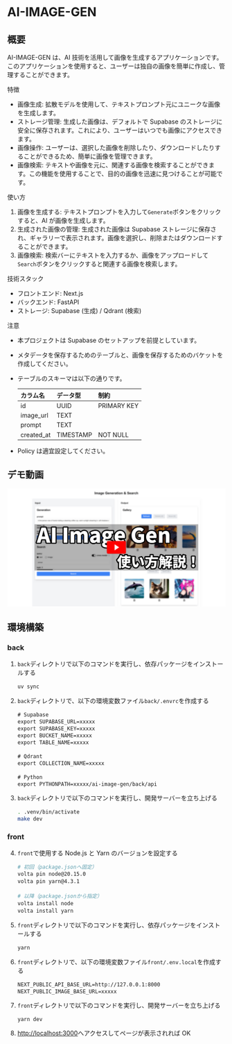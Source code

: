 # AI-IMAGE-GEN

## 概要

AI-IMAGE-GEN は、AI 技術を活用して画像を生成するアプリケーションです。このアプリケーションを使用すると、ユーザーは独自の画像を簡単に作成し、管理することができます。

特徴

- 画像生成: 拡散モデルを使用して、テキストプロンプト元にユニークな画像を生成します。
- ストレージ管理: 生成した画像は、デフォルトで Supabase のストレージに安全に保存されます。これにより、ユーザーはいつでも画像にアクセスできます。
- 画像操作: ユーザーは、選択した画像を削除したり、ダウンロードしたりすることができるため、簡単に画像を管理できます。
- 画像検索: テキストや画像を元に、関連する画像を検索することができます。この機能を使用することで、目的の画像を迅速に見つけることが可能です。

使い方

1. 画像を生成する: テキストプロンプトを入力して`Generate`ボタンをクリックすると、AI が画像を生成します。
2. 生成された画像の管理: 生成された画像は Supabase ストレージに保存され、ギャラリーで表示されます。画像を選択し、削除またはダウンロードすることができます。
3. 画像検索: 検索バーにテキストを入力するか、画像をアップロードして`Search`ボタンをクリックすると関連する画像を検索します。

技術スタック

- フロントエンド: Next.js
- バックエンド: FastAPI
- ストレージ: Supabase (生成) / Qdrant (検索)

注意

- 本プロジェクトは Supabase のセットアップを前提としています。
- メタデータを保存するためのテーブルと、画像を保存するためのバケットを作成してください。
- テーブルのスキーマは以下の通りです。

  | カラム名   | データ型  | 制約        |
  | ---------- | --------- | ----------- |
  | id         | UUID      | PRIMARY KEY |
  | image_url  | TEXT      |             |
  | prompt     | TEXT      |             |
  | created_at | TIMESTAMP | NOT NULL    |

- Policy は適宜設定してください。

## デモ動画

[![AI-IMAGE-GENのデモ動画](/images/demo.png)](https://youtu.be/IftQtP6GB_0?si=sqLdV4Bi79JZAVY0)

## 環境構築

### back

1. `back`ディレクトリで以下のコマンドを実行し、依存パッケージをインストールする

   ```bash
   uv sync
   ```

2. `back`ディレクトリで、以下の環境変数ファイル`back/.envrc`を作成する

   ```
   # Supabase
   export SUPABASE_URL=xxxxx
   export SUPABASE_KEY=xxxxx
   export BUCKET_NAME=xxxxx
   export TABLE_NAME=xxxxx

   # Qdrant
   export COLLECTION_NAME=xxxxx

   # Python
   export PYTHONPATH=xxxxx/ai-image-gen/back/api
   ```

3. `back`ディレクトリで以下のコマンドを実行し、開発サーバーを立ち上げる
   ```bash
   . .venv/bin/activate
   make dev
   ```

### front

4. `front`で使用する Node.js と Yarn のバージョンを設定する

   ```bash
   # 初回（package.jsonへ固定）
   volta pin node@20.15.0
   volta pin yarn@4.3.1

   # 以降（package.jsonから指定）
   volta install node
   volta install yarn
   ```

5. `front`ディレクトリで以下のコマンドを実行し、依存パッケージをインストールする

   ```bash
   yarn
   ```

6. `front`ディレクトリで、以下の環境変数ファイル`front/.env.local`を作成する

   ```
   NEXT_PUBLIC_API_BASE_URL=http://127.0.0.1:8000
   NEXT_PUBLIC_IMAGE_BASE_URL=xxxxx
   ```

7. `front`ディレクトリで以下のコマンドを実行し、開発サーバーを立ち上げる

   ```bash
   yarn dev
   ```

8. [http://localhost:3000](http://localhost:3000)へアクセスしてページが表示されれば OK
